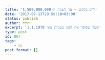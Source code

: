 ```yaml
---
title: 'לייב בלוגינג – עד לשניה ה-1,500,000,000'
date: '2017-07-13T20:58:18+03:00'
status: publish
author: יהודה
excerpt: 'שעון שסופר את הזמן בשניות מאז 1.1.1970'
type: post
id: 807
tags:
    - זמן
post_format: []
---
```

<figure class="text-center p-4 border-slate-600	border-2">
<pre class="to-be-replaced-by-time-ticker text-2xl">
</pre>
</figure>
